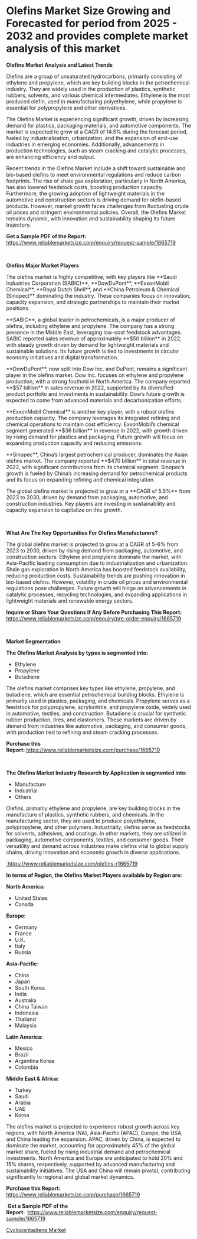 <p><h1>Olefins Market Size Growing and Forecasted for period from 2025 - 2032 and provides complete market analysis of this market</h1></p><p><strong>Olefins Market Analysis and Latest Trends</strong></p>
<p><p>Olefins are a group of unsaturated hydrocarbons, primarily consisting of ethylene and propylene, which are key building blocks in the petrochemical industry. They are widely used in the production of plastics, synthetic rubbers, solvents, and various chemical intermediates. Ethylene is the most produced olefin, used in manufacturing polyethylene, while propylene is essential for polypropylene and other derivatives.</p><p>The Olefins Market is experiencing significant growth, driven by increasing demand for plastics, packaging materials, and automotive components. The market is expected to grow at a CAGR of 14.5% during the forecast period, fueled by industrialization, urbanization, and the expansion of end-use industries in emerging economies. Additionally, advancements in production technologies, such as steam cracking and catalytic processes, are enhancing efficiency and output.</p><p>Recent trends in the Olefins Market include a shift toward sustainable and bio-based olefins to meet environmental regulations and reduce carbon footprints. The rise of shale gas exploration, particularly in North America, has also lowered feedstock costs, boosting production capacity. Furthermore, the growing adoption of lightweight materials in the automotive and construction sectors is driving demand for olefin-based products. However, market growth faces challenges from fluctuating crude oil prices and stringent environmental policies. Overall, the Olefins Market remains dynamic, with innovation and sustainability shaping its future trajectory.</p></p>
<p><strong>Get a Sample PDF of the Report:&nbsp;</strong> <a href="https://www.reliablemarketsize.com/enquiry/request-sample/1665719?utm_campaign=2210&utm_medium=2&utm_source=Github&utm_content=ia&utm_term=26012025&utm_id=olefins">https://www.reliablemarketsize.com/enquiry/request-sample/1665719</a></p>
<p>&nbsp;</p>
<p><strong>Olefins Major Market Players</strong></p>
<p><p>The olefins market is highly competitive, with key players like **Saudi Industries Corporation (SABIC)**, **DowDuPont**, **ExxonMobil Chemical**, **Royal Dutch Shell**, and **China Petroleum & Chemical (Sinopec)** dominating the industry. These companies focus on innovation, capacity expansion, and strategic partnerships to maintain their market positions.</p><p>**SABIC**, a global leader in petrochemicals, is a major producer of olefins, including ethylene and propylene. The company has a strong presence in the Middle East, leveraging low-cost feedstock advantages. SABIC reported sales revenue of approximately **$50 billion** in 2022, with steady growth driven by demand for lightweight materials and sustainable solutions. Its future growth is tied to investments in circular economy initiatives and digital transformation.</p><p>**DowDuPont**, now split into Dow Inc. and DuPont, remains a significant player in the olefins market. Dow Inc. focuses on ethylene and propylene production, with a strong foothold in North America. The company reported **$57 billion** in sales revenue in 2022, supported by its diversified product portfolio and investments in sustainability. Dow’s future growth is expected to come from advanced materials and decarbonization efforts.</p><p>**ExxonMobil Chemical** is another key player, with a robust olefins production capacity. The company leverages its integrated refining and chemical operations to maintain cost efficiency. ExxonMobil’s chemical segment generated **$36 billion** in revenue in 2022, with growth driven by rising demand for plastics and packaging. Future growth will focus on expanding production capacity and reducing emissions.</p><p>**Sinopec**, China’s largest petrochemical producer, dominates the Asian olefins market. The company reported **$470 billion** in total revenue in 2022, with significant contributions from its chemical segment. Sinopec’s growth is fueled by China’s increasing demand for petrochemical products and its focus on expanding refining and chemical integration.</p><p>The global olefins market is projected to grow at a **CAGR of 5.5%** from 2023 to 2030, driven by demand from packaging, automotive, and construction industries. Key players are investing in sustainability and capacity expansion to capitalize on this growth.</p></p>
<p>&nbsp;</p>
<p><strong>What Are The Key Opportunities For Olefins Manufacturers?</strong></p>
<p><p>The global olefins market is projected to grow at a CAGR of 5-6% from 2023 to 2030, driven by rising demand from packaging, automotive, and construction sectors. Ethylene and propylene dominate the market, with Asia-Pacific leading consumption due to industrialization and urbanization. Shale gas exploration in North America has boosted feedstock availability, reducing production costs. Sustainability trends are pushing innovation in bio-based olefins. However, volatility in crude oil prices and environmental regulations pose challenges. Future growth will hinge on advancements in catalytic processes, recycling technologies, and expanding applications in lightweight materials and renewable energy sectors.</p></p>
<p><strong>Inquire or Share Your Questions If Any Before Purchasing This Report:</strong> <a href="https://www.reliablemarketsize.com/enquiry/pre-order-enquiry/1665719?utm_campaign=2210&utm_medium=2&utm_source=Github&utm_content=ia&utm_term=26012025&utm_id=olefins">https://www.reliablemarketsize.com/enquiry/pre-order-enquiry/1665719</a></p>
<p>&nbsp;</p>
<p><strong>Market Segmentation</strong></p>
<p><strong>The Olefins Market Analysis by types is segmented into:</strong></p>
<p><ul><li>Ethylene</li><li>Propylene</li><li>Butadiene</li></ul></p>
<p><p>The olefins market comprises key types like ethylene, propylene, and butadiene, which are essential petrochemical building blocks. Ethylene is primarily used in plastics, packaging, and chemicals. Propylene serves as a feedstock for polypropylene, acrylonitrile, and propylene oxide, widely used in automotive, textiles, and construction. Butadiene is crucial for synthetic rubber production, tires, and elastomers. These markets are driven by demand from industries like automotive, packaging, and consumer goods, with production tied to refining and steam cracking processes.</p></p>
<p><strong>Purchase this Report:&nbsp;</strong><a href="https://www.reliablemarketsize.com/purchase/1665719?utm_campaign=2210&utm_medium=2&utm_source=Github&utm_content=ia&utm_term=26012025&utm_id=olefins">https://www.reliablemarketsize.com/purchase/1665719</a></p>
<p>&nbsp;</p>
<p><strong>The Olefins Market Industry Research by Application is segmented into:</strong></p>
<p><ul><li>Manufacture</li><li>Industrial</li><li>Others</li></ul></p>
<p><p>Olefins, primarily ethylene and propylene, are key building blocks in the manufacture of plastics, synthetic rubbers, and chemicals. In the manufacturing sector, they are used to produce polyethylene, polypropylene, and other polymers. Industrially, olefins serve as feedstocks for solvents, adhesives, and coatings. In other markets, they are utilized in packaging, automotive components, textiles, and consumer goods. Their versatility and demand across industries make olefins vital to global supply chains, driving innovation and economic growth in diverse applications.</p></p>
<p><a href="https://www.reliablemarketsize.com/olefins-r1665719?utm_campaign=2210&utm_medium=2&utm_source=Github&utm_content=ia&utm_term=26012025&utm_id=olefins">&nbsp;https://www.reliablemarketsize.com/olefins-r1665719</a></p>
<p><strong>In terms of Region, the Olefins Market Players available by Region are:</strong></p>
<p>
    <p> <strong> North America: </strong>
        <ul>
            <li>United States</li>
            <li>Canada</li>
        </ul>
        </p> 
    <p> <strong> Europe: </strong>
        <ul>
            <li>Germany</li>
            <li>France</li>
            <li>U.K.</li>
            <li>Italy</li>
            <li>Russia</li>
        </ul>
        </p> 
    <p> <strong> Asia-Pacific: </strong>
        <ul>
            <li>China</li>
            <li>Japan</li>
            <li>South Korea</li>
            <li>India</li>
            <li>Australia</li>
            <li>China Taiwan</li>
            <li>Indonesia</li>
            <li>Thailand</li>
            <li>Malaysia</li>
        </ul>
        </p> 
    <p> <strong> Latin America: </strong>
        <ul>
            <li>Mexico</li>
            <li>Brazil</li>
            <li>Argentina Korea</li>
            <li>Colombia</li>
        </ul>
        </p> 
    <p> <strong> Middle East & Africa: </strong>
        <ul>
            <li>Turkey</li>
            <li>Saudi</li>
            <li>Arabia</li>
            <li>UAE</li>
            <li>Korea</li>
        </ul>
    </p>
    </p>
<p><p>The olefins market is projected to experience robust growth across key regions, with North America (NA), Asia-Pacific (APAC), Europe, the USA, and China leading the expansion. APAC, driven by China, is expected to dominate the market, accounting for approximately 45% of the global market share, fueled by rising industrial demand and petrochemical investments. North America and Europe are anticipated to hold 20% and 15% shares, respectively, supported by advanced manufacturing and sustainability initiatives. The USA and China will remain pivotal, contributing significantly to regional and global market dynamics.</p></p>
<p><strong>Purchase this Report: </strong><a href="https://www.reliablemarketsize.com/purchase/1665719?utm_campaign=2210&utm_medium=2&utm_source=Github&utm_content=ia&utm_term=26012025&utm_id=olefins">https://www.reliablemarketsize.com/purchase/1665719</a></p>
<p>&nbsp;<strong>Get a Sample PDF of the Report:&nbsp;&nbsp;</strong><a href="https://www.reliablemarketsize.com/enquiry/request-sample/1665719?utm_campaign=2210&utm_medium=2&utm_source=Github&utm_content=ia&utm_term=26012025&utm_id=olefins">https://www.reliablemarketsize.com/enquiry/request-sample/1665719</a></p>
<p><strong></strong></p>
<p><p><a href="https://github.com/NarcisoFerry/Market-Research-Report-List-1/blob/main/cyclopentadiene-market.md?utm_campaign=2210&utm_medium=2&utm_source=Github&utm_content=ia&utm_term=26012025&utm_id=olefins">Cyclopentadiene Market</a></p></p>